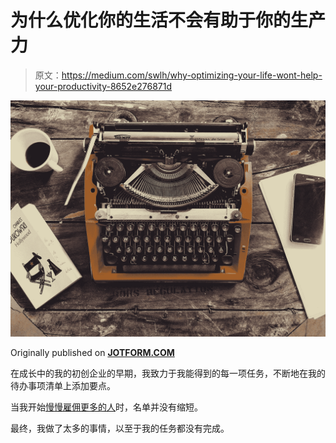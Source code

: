 # 为什么优化你的生活不会有助于你的生产力

> 原文：<https://medium.com/swlh/why-optimizing-your-life-wont-help-your-productivity-8652e276871d>

![](img/fdfaa8584244a772ac44241478f69379.png)

Originally published on [**JOTFORM.COM**](http://jotform.com)

在成长中的我的初创企业的早期，我致力于我能得到的每一项任务，不断地在我的待办事项清单上添加要点。

当我开始[慢慢雇佣更多的人](https://www.jotform.com/blog/340-Hire-slowly-grow-slowly-how-we-grew-from-1-to-100-employees)时，名单并没有缩短。

最终，我做了太多的事情，以至于我的任务都没有完成。